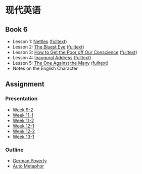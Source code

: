# 现代英语

## Book 6

- Lesson 1: [Nettles](./B6/L1/index.md) ([fulltext](./B6/L1/fulltext.md))
- Lesson 2: [The Bluest Eye](./B6/L2/index.md) ([fulltext](./B6/L2/fulltext.md))
- Lesson 3: [How to Get the Poor off Our Conscience](./B6/L3/index.md) ([fulltext](./B6/L3/fulltext.md))
- Lesson 4: [Inaugural Address](./B6/L4/index.md) ([fulltext](./B6/L4/fulltext.md))
- Lesson 5: [The One Against the Many](./B6/L5/index.md) ([fulltext](./B6/L5/fulltext.md))
- Notes on the English Character

## Assignment

### Presentation
- [Week 9-2](./ppt/Week_9-2.md)
- [Week 11-1](./ppt/Week_11-1.md)
- [Week 11-2](./ppt/Week_11-2.md)
- [Week 12-1](./ppt/Week_12-1.md)
- [Week 12-2](./ppt/Week_12-2.md)
- [Week 13-1](./ppt/Week_13-1.md)

### Outline

- [German Poverty](./outline/German_Poverty.md)
- [Auto Metaphor](./outline/Auto_Metaphor.md)